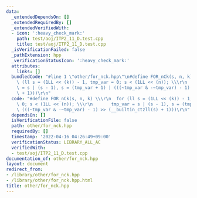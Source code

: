 ```yaml
---
data:
  _extendedDependsOn: []
  _extendedRequiredBy: []
  _extendedVerifiedWith:
  - icon: ':heavy_check_mark:'
    path: test/aoj/ITP2_11_D.test.cpp
    title: test/aoj/ITP2_11_D.test.cpp
  _isVerificationFailed: false
  _pathExtension: hpp
  _verificationStatusIcon: ':heavy_check_mark:'
  attributes:
    links: []
  bundledCode: "#line 1 \"other/for_nck.hpp\"\n#define FOR_nCk(s, n, k) \\\r\n  for\
    \ (ll s = (1LL << (k)) - 1, tmp_var = 0; s < (1LL << (n)); \\\r\n       tmp_var\
    \ = s | (s - 1), s = (tmp_var + 1) | (((~tmp_var & -~tmp_var) - 1) >> (__builtin_ctzll(s)\
    \ + 1)))\r\n"
  code: "#define FOR_nCk(s, n, k) \\\r\n  for (ll s = (1LL << (k)) - 1, tmp_var =\
    \ 0; s < (1LL << (n)); \\\r\n       tmp_var = s | (s - 1), s = (tmp_var + 1) |\
    \ (((~tmp_var & -~tmp_var) - 1) >> (__builtin_ctzll(s) + 1)))\r\n"
  dependsOn: []
  isVerificationFile: false
  path: other/for_nck.hpp
  requiredBy: []
  timestamp: '2022-04-16 04:26:49+09:00'
  verificationStatus: LIBRARY_ALL_AC
  verifiedWith:
  - test/aoj/ITP2_11_D.test.cpp
documentation_of: other/for_nck.hpp
layout: document
redirect_from:
- /library/other/for_nck.hpp
- /library/other/for_nck.hpp.html
title: other/for_nck.hpp
---
```

